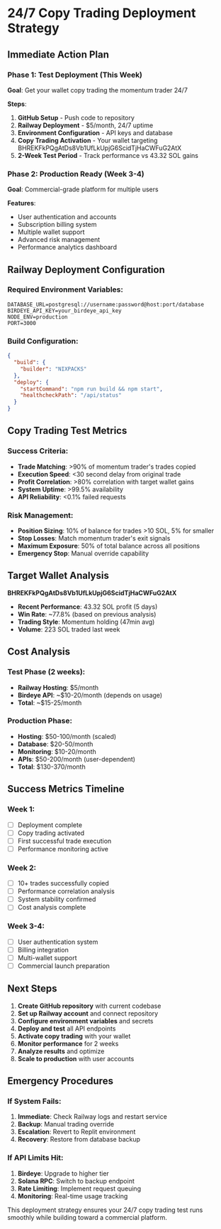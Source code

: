 # 24/7 Copy Trading Deployment Strategy

## Immediate Action Plan

### Phase 1: Test Deployment (This Week)
**Goal**: Get your wallet copy trading the momentum trader 24/7

**Steps**:
1. **GitHub Setup** - Push code to repository
2. **Railway Deployment** - $5/month, 24/7 uptime
3. **Environment Configuration** - API keys and database
4. **Copy Trading Activation** - Your wallet targeting BHREKFkPQgAtDs8Vb1UfLkUpjG6ScidTjHaCWFuG2AtX
5. **2-Week Test Period** - Track performance vs 43.32 SOL gains

### Phase 2: Production Ready (Week 3-4)
**Goal**: Commercial-grade platform for multiple users

**Features**:
- User authentication and accounts
- Subscription billing system
- Multiple wallet support
- Advanced risk management
- Performance analytics dashboard

## Railway Deployment Configuration

### Required Environment Variables:
```
DATABASE_URL=postgresql://username:password@host:port/database
BIRDEYE_API_KEY=your_birdeye_api_key
NODE_ENV=production
PORT=3000
```

### Build Configuration:
```json
{
  "build": {
    "builder": "NIXPACKS"
  },
  "deploy": {
    "startCommand": "npm run build && npm start",
    "healthcheckPath": "/api/status"
  }
}
```

## Copy Trading Test Metrics

### Success Criteria:
- **Trade Matching**: >90% of momentum trader's trades copied
- **Execution Speed**: <30 second delay from original trade
- **Profit Correlation**: >80% correlation with target wallet gains
- **System Uptime**: >99.5% availability
- **API Reliability**: <0.1% failed requests

### Risk Management:
- **Position Sizing**: 10% of balance for trades >10 SOL, 5% for smaller
- **Stop Losses**: Match momentum trader's exit signals
- **Maximum Exposure**: 50% of total balance across all positions
- **Emergency Stop**: Manual override capability

## Target Wallet Analysis
**BHREKFkPQgAtDs8Vb1UfLkUpjG6ScidTjHaCWFuG2AtX**
- **Recent Performance**: 43.32 SOL profit (5 days)
- **Win Rate**: ~77.8% (based on previous analysis)
- **Trading Style**: Momentum holding (47min avg)
- **Volume**: 223 SOL traded last week

## Cost Analysis

### Test Phase (2 weeks):
- **Railway Hosting**: $5/month
- **Birdeye API**: ~$10-20/month (depends on usage)
- **Total**: ~$15-25/month

### Production Phase:
- **Hosting**: $50-100/month (scaled)
- **Database**: $20-50/month
- **Monitoring**: $10-20/month
- **APIs**: $50-200/month (user-dependent)
- **Total**: $130-370/month

## Success Metrics Timeline

### Week 1:
- [ ] Deployment complete
- [ ] Copy trading activated
- [ ] First successful trade execution
- [ ] Performance monitoring active

### Week 2:
- [ ] 10+ trades successfully copied
- [ ] Performance correlation analysis
- [ ] System stability confirmed
- [ ] Cost analysis complete

### Week 3-4:
- [ ] User authentication system
- [ ] Billing integration
- [ ] Multi-wallet support
- [ ] Commercial launch preparation

## Next Steps

1. **Create GitHub repository** with current codebase
2. **Set up Railway account** and connect repository
3. **Configure environment variables** and secrets
4. **Deploy and test** all API endpoints
5. **Activate copy trading** with your wallet
6. **Monitor performance** for 2 weeks
7. **Analyze results** and optimize
8. **Scale to production** with user accounts

## Emergency Procedures

### If System Fails:
1. **Immediate**: Check Railway logs and restart service
2. **Backup**: Manual trading override
3. **Escalation**: Revert to Replit environment
4. **Recovery**: Restore from database backup

### If API Limits Hit:
1. **Birdeye**: Upgrade to higher tier
2. **Solana RPC**: Switch to backup endpoint
3. **Rate Limiting**: Implement request queuing
4. **Monitoring**: Real-time usage tracking

This deployment strategy ensures your 24/7 copy trading test runs smoothly while building toward a commercial platform.